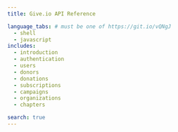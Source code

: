 ```yaml
---
title: Give.io API Reference

language_tabs: # must be one of https://git.io/vQNgJ
  - shell
  - javascript
includes:
  - introduction
  - authentication
  - users
  - donors
  - donations
  - subscriptions
  - campaigns
  - organizations
  - chapters

search: true
---
```

